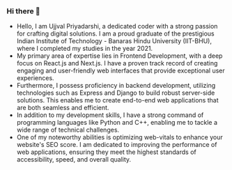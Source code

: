 ### Hi there 👋

<ul>
  <li>Hello, I am Ujjval Priyadarshi, a dedicated coder with a strong passion for crafting digital solutions. I am a proud graduate of the prestigious Indian Institute of Technology - Banaras Hindu University (IIT-BHU), where I completed my studies in the year 2021.</li>
<li>My primary area of expertise lies in Frontend Development, with a deep focus on React.js and Next.js. I have a proven track record of creating engaging and user-friendly web interfaces that provide exceptional user experiences.</li>
<li>Furthermore, I possess proficiency in backend development, utilizing technologies such as Express and Django to build robust server-side solutions. This enables me to create end-to-end web applications that are both seamless and efficient.</li>
<li>In addition to my development skills, I have a strong command of programming languages like Python and C++, enabling me to tackle a wide range of technical challenges.</li>
<li>One of my noteworthy abilities is optimizing web-vitals to enhance your website's SEO score. I am dedicated to improving the performance of web applications, ensuring they meet the highest standards of accessibility, speed, and overall quality.</li>
</ul>

